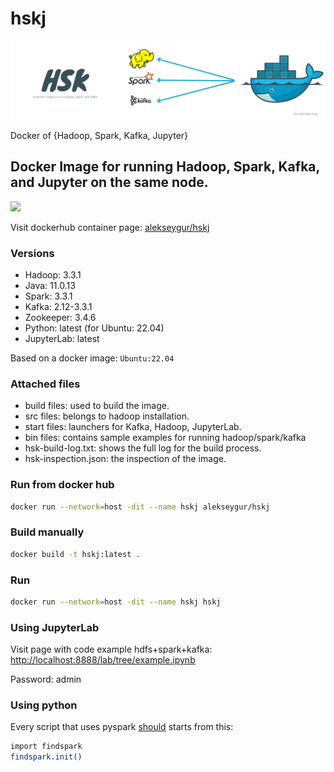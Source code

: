 # hskj

![HSK IMAGE](/hsk_header.png)

Docker of {Hadoop, Spark, Kafka, Jupyter}

## Docker Image for running Hadoop, Spark, Kafka, and Jupyter on the same node.

<img src="https://img.shields.io/badge/Docker-2CA5E0?style=for-the-badge&logo=docker&logoColor=white" />

Visit dockerhub container page: [alekseygur/hskj](https://hub.docker.com/r/alekseygur/hskj)

### Versions

- Hadoop: 3.3.1
- Java: 11.0.13
- Spark: 3.3.1
- Kafka: 2.12-3.3.1
- Zookeeper: 3.4.6
- Python: latest (for Ubuntu: 22.04)
- JupyterLab: latest

Based on a docker image: `Ubuntu:22.04`

### Attached files

- build files: used to build the image.
- src files: belongs to hadoop installation.
- start files: launchers for Kafka, Hadoop, JupyterLab.
- bin files: contains sample examples for running hadoop/spark/kafka
- hsk-build-log.txt: shows the full log for the build process.
- hsk-inspection.json: the inspection of the image.

### Run from docker hub

```bash
docker run --network=host -dit --name hskj alekseygur/hskj
```

### Build manually

```bash
docker build -t hskj:latest .
```

### Run

```bash
docker run --network=host -dit --name hskj hskj
```

### Using JupyterLab

Visit page with code example hdfs+spark+kafka: [http://localhost:8888/lab/tree/example.ipynb](http://localhost:8888/lab/tree/example.ipynb)

Password: admin

### Using python

Every script that uses pyspark [should](https://stackoverflow.com/questions/34998433/create-pyspark-kernel-for-jupyter) starts from this:

```bash
import findspark
findspark.init()
```
